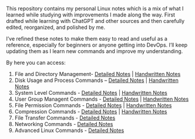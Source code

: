 This repository contains my personal Linux notes which is a mix of what I learned while studying with improvements I made along the way. First drafted while learning with ChatGPT and other sources and then carefully edited, reorganized, and polished by me.
 
I’ve refined these notes to make them easy to read and useful as a reference, especially for beginners or anyone getting into DevOps. I’ll keep updating them as I learn new commands and improve my understanding.

By here you can access:
1. File and Directory Management- [Detailed Notes](./Linux-Commands/01_File-and-Directory-Management/Detailed-notes.md) | [Handwritten Notes](././Linux-Commands/01_File-and-Directory-Management/Handwritten-notes.md)
2. Disk Usage and Process Commands – [Detailed Notes](Linux-Commands/02_Disk-Usage-and-Process-Commands/Detailed-notes.md) | [Handwritten Notes](././Linux-Commands/02_Disk-Usage-and-Process-Commands/Handwritten-Notes.md)
3. System Level Commands - [Detailed Notes](Linux-Commands/03_System-Level-Commands/Detailed-notes.md) | [Handwritten Notes](././Linux-Commands/03_System-Level-Commands/Handwritten-Notes.md)
4. User Group Managent Commands - [Detailed Notes](Linux-Commands/04_User-Group-Managent-Commands/Detailed-Notes.md) | [Handwritten Notes](././Linux-Commands/04_User-Group-Managent-Commands/Handwritten-Notes.md)
5. File Permission Commands - [Detailed Notes](Linux-Commands/05_File-Permission-Commands/Detailed-Notes.md) | [Handwritten Notes](././Linux-Commands/05_File-Permission-Commands/Handwritten-Notes.md)
6. Compression Commands - [Detailed Notes](Linux-Commands/06_Compression-Commands/Detailed-Notes.md) | [Handwritten Notes](././Linux-Commands/06_Compression-Commands/Handwritten-Notes.md)
7. File Transfer Commands - [Detailed Notes](Linux-Commands/07_File-Transfer-Commands/Detailed-Notes.md)
8. Networking Commands - [Detailed Notes](Linux-Commands/08_Networking-Commands/Detailed-Notes.md)
9. Advanced Linux Commands - [Detailed Notes](Linux-Commands/09_Advanced-Linux-Commands/Detailed-Notes.md)
